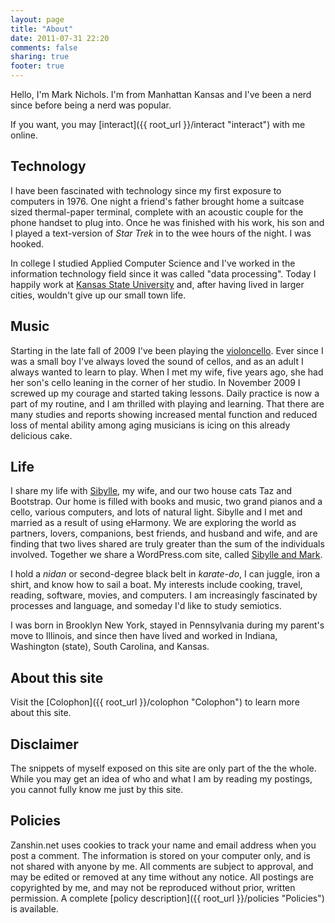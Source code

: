 ```yaml
---
layout: page
title: "About"
date: 2011-07-31 22:20
comments: false
sharing: true
footer: true
---
```

Hello, I'm Mark Nichols. I'm from Manhattan Kansas and I've been a nerd since before being a nerd was popular.

If you want, you may [interact]({{ root_url }}/interact "interact") with me online.

## Technology
I have been fascinated with technology since my first exposure to computers in 1976. One night a friend's father brought home a suitcase sized thermal-paper terminal, complete with an acoustic couple for the phone handset to plug into. Once he was finished with his work, his son and I played a text-version of _Star Trek_ in to the wee hours of the night. I was hooked.

In college I studied Applied Computer Science and I've worked in the information technology field since it was called "data processing". Today I happily work at [Kansas State University](http://ksu.edu "Kansas State University") and, after having lived in larger cities, wouldn't give up our small town life. 

## Music
Starting in the late fall of 2009 I've been playing the [violoncello](http://cello.zanshin.net "Solfége"). Ever since I was a small boy I've always loved the sound of cellos, and as an adult I always wanted to learn to play. When I met my wife, five years ago, she had her son's cello leaning in the corner of her studio. In November 2009 I screwed up my courage and started taking lessons. Daily practice is now a part of my routine, and I am thrilled with playing and learning. That there are many studies and reports showing increased mental function and reduced loss of mental ability among aging musicians is icing on this already delicious cake.

## Life
I share my life with [Sibylle](http://sibyllekuder.com "Elfenbein Klaviermusik"), my wife, and our two house cats Taz and Bootstrap. Our home is filled with books and music, two grand pianos and a cello, various computers, and lots of natural light. Sibylle and I met and married as a result of using eHarmony. We are exploring the world as partners, lovers, companions, best friends, and husband and wife, and are finding that two lives shared are truly greater than the sum of the individuals involved. Together we share a WordPress.com site, called [Sibylle and Mark](http://sibylleandmark.wordpress.com "Sibylle and Mark"). 

I hold a _nidan_ or second-degree black belt in _karate-do_, I can juggle, iron a shirt, and know how to sail a boat. My interests include cooking, travel, reading, software, movies, and computers. I am increasingly fascinated by processes and language, and someday I'd like to study semiotics. 

I was born in Brooklyn New York, stayed in Pennsylvania during my parent's move to Illinois, and since then have lived and worked in Indiana, Washington (state), South Carolina, and Kansas.

## About this site
Visit the [Colophon]({{ root_url }}/colophon "Colophon") to learn more about this site.

## Disclaimer
The snippets of myself exposed on this site are only part of the the whole. While you may get an idea of who and what I am by reading my postings, you cannot fully know me just by this site.

## Policies
Zanshin.net uses cookies to track your name and email address when you post a comment.  The information is stored on your computer only, and is not shared with anyone by me.  All comments are subject to approval, and may be edited or removed at any time without any notice.  All postings are copyrighted by me, and may  not be reproduced without prior, written permission. A complete [policy description]({{ root_url }}/policies "Policies") is available.